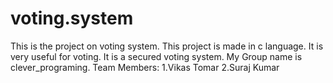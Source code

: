 # voting.system
This is the project on voting system. This project is made in c language. It is very useful for voting. It is a secured voting system.
My Group name is clever_programing.
Team Members: 1.Vikas Tomar
               2.Suraj Kumar
